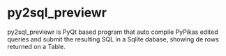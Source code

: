 # py2sql_previewr

py2sql_previewr is PyQt based program that auto compile PyPikas edited queries and submit the resulting SQL in a Sqlite dabase, 
showing de rows returned on a Table.
